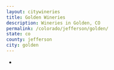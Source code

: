 ```yaml
---
layout: citywineries
title: Golden Wineries
description: Wineries in Golden, CO
permalink: /colorado/jefferson/golden/
state: co
county: jefferson
city: golden
---
```

-

